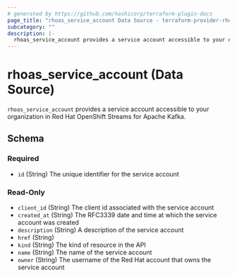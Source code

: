 ```yaml
---
# generated by https://github.com/hashicorp/terraform-plugin-docs
page_title: "rhoas_service_account Data Source - terraform-provider-rhoas"
subcategory: ""
description: |-
  rhoas_service_account provides a service account accessible to your organization in Red Hat OpenShift Streams for Apache Kafka.
---
```


# rhoas_service_account (Data Source)

`rhoas_service_account` provides a service account accessible to your organization in Red Hat OpenShift Streams for Apache Kafka.



<!-- schema generated by tfplugindocs -->
## Schema

### Required

- `id` (String) The unique identifier for the service account

### Read-Only

- `client_id` (String) The client id associated with the service account
- `created_at` (String) The RFC3339 date and time at which the service account was created
- `description` (String) A description of the service account
- `href` (String)
- `kind` (String) The kind of resource in the API
- `name` (String) The name of the service account
- `owner` (String) The username of the Red Hat account that owns the service account


